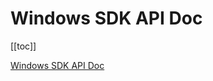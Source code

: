 # Windows SDK API Doc

[[toc]]

[Windows SDK API Doc](https://sdkdocs.easemob.com/apidoc/unity/index.html)